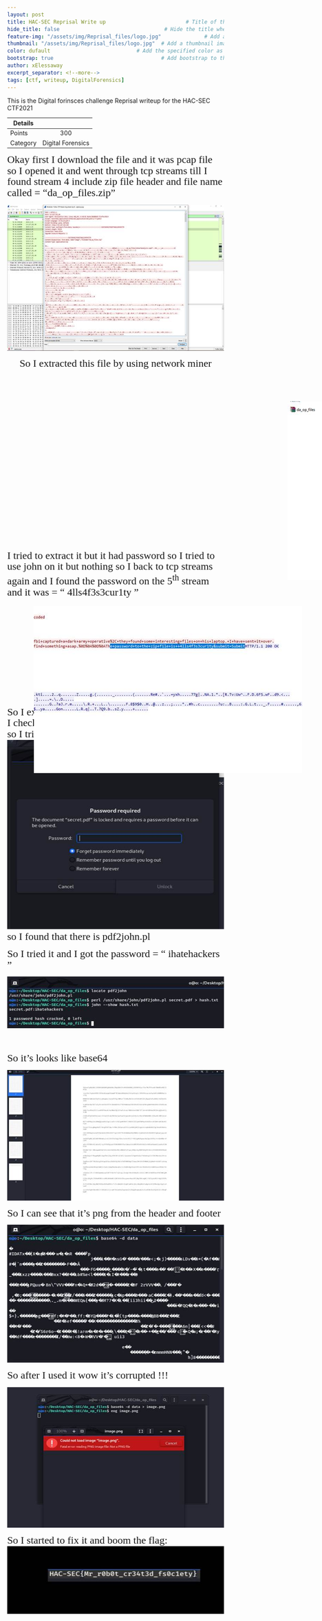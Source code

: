 ```yaml
---
layout: post
title: HAC-SEC Reprisal Write up                          # Title of the page
hide_title: false                                  # Hide the title when displaying the post, but shown in lists of posts
feature-img: "/assets/img/Reprisal_files/logo.jpg"              # Add a feature-image to the post
thumbnail: "/assets/img/Reprisal_files/logo.jpg"  # Add a thumbnail image on blog view
color: dufault                            # Add the specified color as feature image, and change link colors in post
bootstrap: true                                   # Add bootstrap to the page
author: xElessaway
excerpt_separator: <!--more-->
tags: [ctf, writeup, DigitalForensics]
---
```

This is the Digital forinsces challenge Reprisal writeup for the HAC-SEC CTF2021
<br><!--more-->

| Details |                     |
| ------------- |:-------------:|
| Points        | 300           |
| Category      | Digital Forensics     |

<p class=MsoNormal><span style='font-size:18.0pt;line-height:107%;font-family:
"Abd ElRady"'>Okay first I download the file and it was pcap file so I opened
it and went through tcp streams till I found stream 4 include zip file header
and file name called = “da_op_files.zip”</span></p>

<p class=MsoNormal align=center style='text-align:center'><img border=0 width=624 height=339 id="Picture 1" src="/assets/img/Reprisal_files/image001.jpg"></p>

<p class=MsoNormal align=center style='text-align:center'><span
style='font-size:18.0pt;line-height:107%;font-family:"Abd ElRady"'>So I extracted
this file by using network miner</span></p>

<p class=MsoNormal align=center style='text-align:center'><span
style='font-size:18.0pt;line-height:107%;font-family:"Abd ElRady"'><br>
<br>
<br>
<br>
</span><span style='position:relative;z-index:251658240'><span
style='left:0px;position:absolute;left:400px;top:-48px;width:624px;height:415px'><img width=624 height=415 src="/assets/img/Reprisal_files/image002.jpg"></span></span><span
style='font-size:18.0pt;line-height:107%;font-family:"Abd ElRady"'><br>
<br>
</span></p>

<p class=MsoNormal align=center style='text-align:center'><span
style='font-size:18.0pt;line-height:107%;font-family:"Abd ElRady"'>&nbsp;</span></p>

<p class=MsoNormal align=center style='text-align:center'><span
style='font-size:18.0pt;line-height:107%;font-family:"Abd ElRady"'>&nbsp;</span></p>

<p class=MsoNormal align=center style='text-align:center'><span
style='font-size:18.0pt;line-height:107%;font-family:"Abd ElRady"'>&nbsp;</span></p>

<p class=MsoNormal align=center style='text-align:center'><span
style='font-size:18.0pt;line-height:107%;font-family:"Abd ElRady"'>&nbsp;</span></p>

<p class=MsoNormal align=center style='text-align:center'><span
style='font-size:18.0pt;line-height:107%;font-family:"Abd ElRady"'>&nbsp;</span></p>

<p class=MsoNormal align=center style='text-align:center'><span
style='font-size:18.0pt;line-height:107%;font-family:"Abd ElRady"'>&nbsp;</span></p>

<p class=MsoNormal><span style='position:absolute;z-index:251659264;margin-left:
62px;margin-top:129px;width:624px;height:388px'><img width=624 height=388 src="/assets/img/Reprisal_files/image003.jpg"></span><span style='font-size:18.0pt;
line-height:107%;font-family:"Abd ElRady"'>I tried to extract it but it had
password so I tried to use john on it but nothing so I back to tcp streams
again and I found the password on the 5<sup>th</sup> stream and it was = “ 4lls4f3s3cur1ty
”</span></p>

<p class=MsoNormal><span style='font-size:18.0pt;line-height:107%;font-family:
"Abd ElRady"'>&nbsp;</span></p>

<p class=MsoNormal><span style='font-size:18.0pt;line-height:107%;font-family:
"Abd ElRady"'>&nbsp;</span></p>

<p class=MsoNormal><span style='font-size:18.0pt;line-height:107%;font-family:
"Abd ElRady"'>&nbsp;</span></p>

<p class=MsoNormal><span style='font-size:18.0pt;line-height:107%;font-family:
"Abd ElRady"'>&nbsp;</span></p>

<p class=MsoNormal><span style='font-size:18.0pt;line-height:107%;font-family:
"Abd ElRady"'>&nbsp;</span></p>

<p class=MsoNormal><span style='font-size:18.0pt;line-height:107%;font-family:
"Abd ElRady"'>&nbsp;</span></p>

<p class=MsoNormal><span style='font-size:18.0pt;line-height:107%;font-family:
"Abd ElRady"'>So I extracted data and I got 1 pdf and 1 pcap file so I checked the
pcap file but nothing interesting in it so I tried if there is any tool to
crack pdf password</span><img border=0 width=624 height=439 id="Picture 4" src="/assets/img/Reprisal_files/image004.jpg"><span style='font-size:18.0pt;line-height:
107%;font-family:"Abd ElRady"'> so I found that there is pdf2john.pl</span></p>

<p class=MsoNormal><span style='font-size:18.0pt;line-height:107%;font-family:
"Abd ElRady"'>So I tried it and I got the password = “ ihatehackers ” </span></p>

<p class=MsoNormal><img border=0 width=624 height=120 id="Picture 5" src="/assets/img/Reprisal_files/image005.jpg"></p>

<p class=MsoNormal><span style='font-size:18.0pt;line-height:107%;font-family:
"Abd ElRady"'>&nbsp;</span></p>

<p class=MsoNormal><span style='font-size:18.0pt;line-height:107%;font-family:
"Abd ElRady"'>So it’s looks like base64</span></p>

<p class=MsoNormal><img border=0 width=624 height=303 id="Picture 6" src="/assets/img/Reprisal_files/image006.jpg"></p>

<p class=MsoNormal><span style='font-size:18.0pt;line-height:107%;font-family:
"Abd ElRady"'>So I can see that it’s png from the header and footer </span></p>

<p class=MsoNormal><img border=0 width=624 height=320 id="Picture 7" src="/assets/img/Reprisal_files/image007.jpg"></p>

<p class=MsoNormal><span style='font-size:18.0pt;line-height:107%;font-family:
"Abd ElRady"'>So after I used it wow it’s corrupted !!!</span></p>

<p class=MsoNormal><img border=0 width=624 height=326 id="Picture 8" src="/assets/img/Reprisal_files/image008.jpg"></p>

<p class=MsoNormal><span style='font-size:18.0pt;line-height:107%;font-family:
"Abd ElRady"'>So I started to fix it and boom the flag:<br>
</span><img border=0 width=625 height=157 id="Picture 9" src="/assets/img/Reprisal_files/image009.jpg"></p>

</div>
